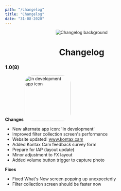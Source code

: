 ```yaml
---
path: "/changelog"
title: "Changelog"
date: "31-08-2020"
---
```


<div align="center">
    <img src="https://i.ibb.co/C7RCP8W/changelog-background.jpg" alt="Changelog background">
</div>
<h1 align="center">
  Changelog
</h1>

### 1.0(8)
**Changes**
<img src="https://i.ibb.co/tLV1F61/In-development.png" alt="In development app icon" style="width:150px; border-radius:25px;"/>
- New alternate app icon: 'In development'
- Improved filter collection screen's performance
- Website updated! www.kontax.cam
- Added Kontax Cam feedback survey form
- Prepare for IAP (layout update)
- Minor adjustment to FX layout
- Added volume button trigger to capture photo
  
**Fixes**
- Fixed What's New screen popping up unexpectedly
- Filter collection screen should be faster now